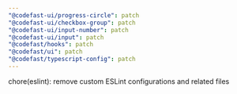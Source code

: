 ```yaml
---
"@codefast-ui/progress-circle": patch
"@codefast-ui/checkbox-group": patch
"@codefast-ui/input-number": patch
"@codefast-ui/input": patch
"@codefast/hooks": patch
"@codefast/ui": patch
"@codefast/typescript-config": patch
---
```


chore(eslint): remove custom ESLint configurations and related files
